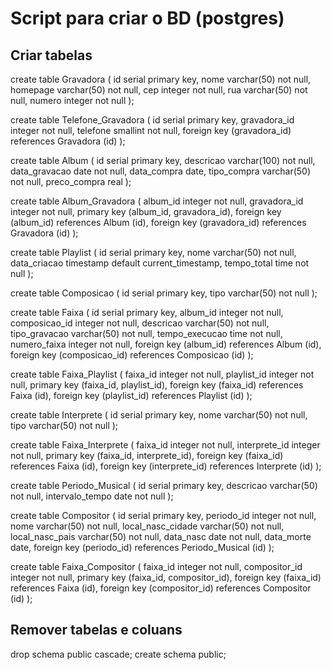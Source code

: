 # Script para criar o BD (postgres)

## Criar tabelas

create table Gravadora (
	id serial primary key,
  nome varchar(50) not null,
  homepage varchar(50) not null,
  cep integer not null,
  rua varchar(50) not null,
  numero integer not null
);

create table Telefone_Gravadora (
	id serial primary key,
  gravadora_id integer not null,
  telefone smallint not null,
  foreign key (gravadora_id) references Gravadora (id)
);

create table Album (
	id serial primary key,
  descricao varchar(100) not null,
  data_gravacao date not null,
  data_compra date,
  tipo_compra varchar(50) not null,
  preco_compra real
);

create table Album_Gravadora (
	album_id integer not null,
  gravadora_id integer not null,
  primary key (album_id, gravadora_id),
  foreign key (album_id) references Album (id), 
  foreign key (gravadora_id) references Gravadora (id)
);

create table Playlist (
	id serial primary key,
  nome varchar(50) not null,
  data_criacao timestamp default current_timestamp,
  tempo_total time not null
);

create table Composicao (
	id serial primary key,
  tipo varchar(50) not null
);

create table Faixa (
	id serial primary key,
  album_id integer not null,
  composicao_id integer not null,
  descricao varchar(50) not null,
  tipo_gravacao varchar(50) not null,
  tempo_execucao time not null,
  numero_faixa integer not null,
  foreign key (album_id) references Album (id),
  foreign key (composicao_id) references Composicao (id)
);

create table Faixa_Playlist (
  faixa_id integer not null,
  playlist_id integer not null,
  primary key (faixa_id, playlist_id),
  foreign key (faixa_id) references Faixa (id),
  foreign key (playlist_id) references Playlist (id)
);

create table Interprete (
	id serial primary key,
  nome varchar(50) not null,
  tipo varchar(50) not null
);

create table Faixa_Interprete (
	faixa_id integer not null,
  interprete_id integer not null,
  primary key (faixa_id, interprete_id),
  foreign key (faixa_id) references Faixa (id),
  foreign key (interprete_id) references Interprete (id)
);

create table Periodo_Musical (
	id serial primary key,
  descricao varchar(50) not null,
  intervalo_tempo date not null
);

create table Compositor (
	id serial primary key,
  periodo_id integer not null,
  nome varchar(50) not null,
  local_nasc_cidade varchar(50) not null,
  local_nasc_pais varchar(50) not null,
  data_nasc date not null,
  data_morte date,
  foreign key (periodo_id) references Periodo_Musical (id)
);

create table Faixa_Compositor (
	faixa_id integer not null,
  compositor_id integer not null,
  primary key (faixa_id, compositor_id),
  foreign key (faixa_id) references Faixa (id),
  foreign key (compositor_id) references Compositor (id)
);

## Remover tabelas e coluans

drop schema public cascade;
create schema public;